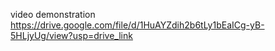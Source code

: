 video demonstration
https://drive.google.com/file/d/1HuAYZdih2b6tLy1bEaICg-yB-5HLjyUg/view?usp=drive_link
